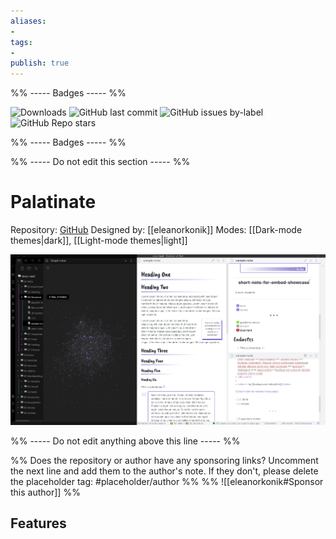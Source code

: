 ```yaml
---
aliases:
- 
tags: 
- 
publish: true
---
```


%% ----- Badges ----- %%

![Downloads](https://img.shields.io/badge/downloads-506-573E7A?style=for-the-badge&logo=)
![GitHub last commit](https://img.shields.io/github/last-commit/eleanorkonik/-palatinate?color=573E7A&label=last%20update&logo=github&style=for-the-badge)
![GitHub issues by-label](https://img.shields.io/github/issues/eleanorkonik/-palatinate/help%20wanted?color=573E7A&logo=github&style=for-the-badge) 
![GitHub Repo stars](https://img.shields.io/github/stars/eleanorkonik/-palatinate?color=573E7A&logo=github&style=for-the-badge)

%% ----- Badges ----- %%

%% ----- Do not edit this section ----- %%

# Palatinate

Repository: [GitHub](https://github.com/eleanorkonik/-palatinate)
Designed by: [[eleanorkonik]]
Modes: [[Dark-mode themes|dark]], [[Light-mode themes|light]]



![screenshot](https://github.com/eleanorkonik/-palatinate/raw/main/palatinate.png)

%% ----- Do not edit anything above this line ----- %% 

%% Does the repository or author have any sponsoring links? Uncomment the next line and add them to the author's note. If they don't, please delete the placeholder tag: #placeholder/author %%
%% ![[eleanorkonik#Sponsor this author]] %%


## Features


